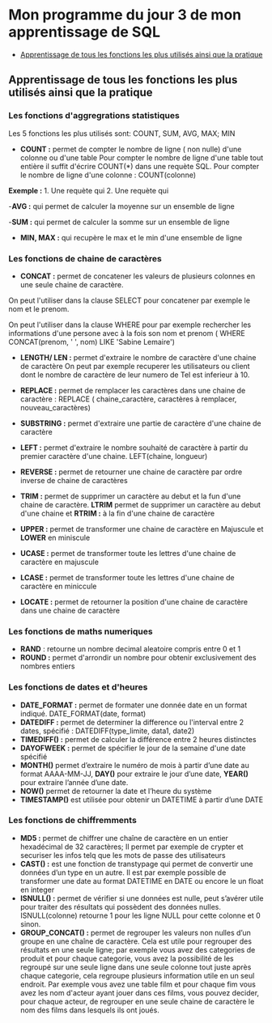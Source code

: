 # Mon programme du jour 3 de mon apprentissage de SQL

- [Apprentissage de tous les fonctions les plus utilisés ainsi que la pratique](#apprentissage)




<a name="apprentissage"></a>
## Apprentissage de tous les fonctions les plus utilisés ainsi que la pratique

### Les fonctions d'aggregrations statistiques

Les 5 fonctions les plus utilisés sont: COUNT, SUM, AVG, MAX; MIN

- **COUNT :** permet de compter le nombre de ligne ( non nulle)  d'une colonne ou d'une table
Pour compter le nombre de ligne d'une table tout entière il suffit d'écrire COUNT(*) dans une requète SQL.
Pour compter le nombre de ligne d'une colonne : COUNT(colonne)

**Exemple :**  1. Une requète qui 
               2. Une requète qui 

-**AVG :** qui permet de calculer la moyenne sur un ensemble de ligne

-**SUM :**  qui permet de calculer la somme sur un ensemble de ligne

- **MIN, MAX :** qui recupère le max et le min d'une ensemble de ligne

  
### Les fonctions de chaine de caractères

- **CONCAT :**  permet de concatener les valeurs de plusieurs colonnes en une seule chaine de caractère.

On peut l'utiliser dans la clause SELECT pour concatener par exemple le nom et le prenom.

On peut l'utiliser dans la clause WHERE pour par exemple rechercher les informations d'une persone avec à la fois son nom et prenom ( WHERE  CONCAT(prenom, ' ', nom) LIKE 'Sabine Lemaire')

- **LENGTH/ LEN :**  permet d'extraire le nombre de caractère d'une chaine de caractère
On peut par exemple recuperer les utilisateurs ou client dont le nombre de caractère de leur numero de Tel est inferieur à 10.

- **REPLACE :** permet de remplacer les caractères dans une chaine de caractère : REPLACE ( chaine_caractère, caractères à remplacer, nouveau_caractères)
- **SUBSTRING :** permet d'extraire une partie de caractère d'une chaine de caractère
- **LEFT :**  permet d'extraire le nombre souhaité de caractère à partir du premier caractère d'une chaine. LEFT(chaine, longueur)
- **REVERSE :** permet de retourner une chaine de caractère par ordre inverse de chaine de caractères
- **TRIM :** permet de supprimer un caractère au debut et  la fun d'une chaine de caractère. **LTRIM** permet de supprimer un caractère au debut d'une chaine et **RTRIM :** à la fin d'une chaine de caractère
- **UPPER :** permet de transformer une chaine de caractère en Majuscule et **LOWER** en miniscule
- **UCASE :** permet de transformer toute les lettres d'une chaine de caractère en majuscule
- **LCASE :** permet de transformer toute les lettres d'une chaine de caractère en miniccule
- **LOCATE :** permet de retourner la position d'une chaine de caractère dans une chaine de caractère

### Les fonctions de maths numeriques

- **RAND** : retourne un nombre decimal aleatoire compris entre 0 et 1
- **ROUND :**  permet d'arrondir un nombre pour obtenir exclusivement des nombres entiers

### Les fonctions de dates et d'heures
- **DATE_FORMAT :** permet de formater une donnée date en un format indiqué. DATE_FORMAT(date, format)
- **DATEDIFF :**  permet de determiner la difference ou l'interval entre 2 dates, spécifié : DATEDIFF(type_limite, data1, date2)
- **TIMEDIFF() :** permet de calculer la différence entre 2 heures distinctes
- **DAYOFWEEK :** permet de spécifier le jour de la semaine d'une date spécifié
- **MONTH()** permet d’extraire le numéro de mois à partir d’une date au format AAAA-MM-JJ, **DAY()** pour extraire le jour d’une date, **YEAR()** pour extraire l’année d’une date.
- **NOW()** permet de retourner la date et l’heure du système
- **TIMESTAMP()** est utilisée pour obtenir un DATETIME à partir d’une DATE


### Les fonctions de chiffremments

- **MD5 :**  permet de chiffrer une chaîne de caractère en un entier hexadécimal de 32 caractères; Il permet par exemple de crypter et securiser les infos telq que les mots de passe des utilisateurs 
- **CAST() :** est une fonction de transtypage qui permet de convertir une données d’un type en un autre. Il est par exemple possible de transformer une date au format DATETIME en DATE ou encore le un float en integer
- **ISNULL() :**  permet de vérifier si une données est nulle, peut s’avérer utile pour traiter des résultats qui possèdent des données nulles. ISNULL(colonne) retourne 1 pour les ligne NULL pour cette colonne et 0 sinon.
- **GROUP_CONCAT() :**  permet de regrouper les valeurs non nulles d’un groupe en une chaîne de caractère. Cela est utile pour regrouper des résultats en une seule ligne; par exemple vous avez des categories de produit et pour chaque categorie, vous avez la possibilité de les regroupé sur une seule ligne dans une seule colonne tout juste après chaque categorie, cela regroupe plusieurs information utile en un seul endroit. Par exemple vous avez une table film et pour chaque fim vous avez les nom d'acteur ayant jouer dans ces films, vous pouvez decider, pour chaque acteur,  de regrouper en une seule chaine de caractère le nom des films dans lesquels ils ont joués.
